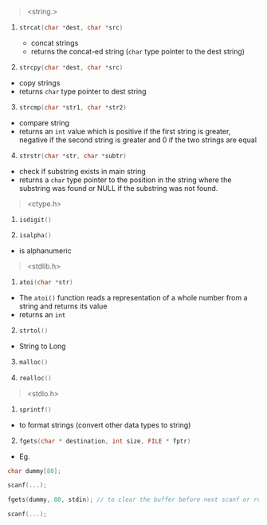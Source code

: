 > <string.>

1. ```c
   strcat(char *dest, char *src)
   ```
   - concat strings
   - returns the concat-ed string (`char` type pointer to the dest string)
2. ```c
   strcpy(char *dest, char *src)
   ```

- copy strings
- returns `char` type pointer to dest string

3. ```c
   strcmp(char *str1, char *str2)
   ```

- compare string
- returns an `int` value which is positive if the first string is greater, negative if the second string is greater and 0 if the two strings are equal

4. ```c
   strstr(char *str, char *subtr)
   ```

- check if substring exists in main string
- returns a `char` type pointer to the position in the string where the substring was found or NULL if the substring was not found.

> <ctype.h>

1. ```c
   isdigit()
   ```
2. ```c
   isalpha()
   ```

- is alphanumeric

> <stdlib.h>

1. ```c
   atoi(char *str)
   ```

- The `atoi()` function reads a representation of a whole number from a string and returns its value
- returns an `int`

2. ```c
   strtol()
   ```

- String to Long

3. ```c
   malloc()
   ```

4. ```c
   realloc()
   ```

> <stdio.h>

1. ```c
   sprintf()
   ```

- to format strings (convert other data types to string)

2. ```c
   fgets(char * destination, int size, FILE * fptr)
   ```
- Eg.
```c
char dummy[80];

scanf(...);

fgets(dummy, 80, stdin); // to clear the buffer before next scanf or reading

scanf(...);
```

   
